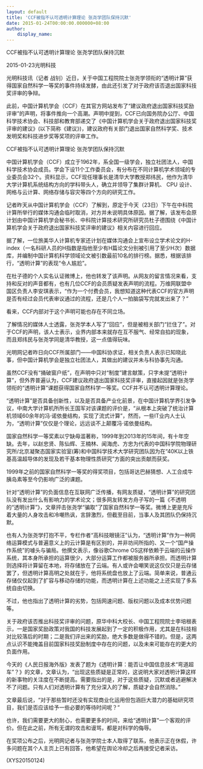```yaml
---
layout: default
title: 'CCF被指不认可透明计算理论 张尧学团队保持沉默'
date: 2015-01-24T00:00:00.000000+08:00
author:
    display_name: 
---
```


CCF被指不认可透明计算理论 张尧学团队保持沉默

2015-01-23光明科技

光明科技讯（记者 战钊）近日，关于中国工程院院士张尧学领衔的“透明计算”获得国家自然科学一等奖的事件持续发酵，由此还引发了对于政府该否退出国家科技奖评审的争辩。

此前，中国计算机学会（CCF）在其官方网站发布了“建议政府退出国家科技奖励评审”的声明，将事件推向一个高潮。声明中提到，CCF已向国务院办公厅、中国科学技术协会、科技部和教育部递交了《中国计算机学会关于政府退出国家科技奖评审的建议》(以下简称《建议》)，建议政府有关部门退出国家自然科学奖、技术发明奖和科技进步奖等奖项的评审工作。

CCF被指不认可透明计算理论 张尧学团队保持沉默

中国计算机学会（CCF）成立于1962年，系全国一级学会，独立社团法人，中国科学技术协会成员。学会下设11个工作委员会，有分布在不同计算机学术领域的专业委员会32个。资料显示，CCF现任理事长是清华大学教授郑纬民，他作为清华大学计算机系统结构方向的学科带头人，确立并领导了集群计算机、 CPU 设计、网格与云计算、网络存储与容灾等四个方向的研究工作。

记者昨天从中国计算机学会（CCF）了解到，原定于今天（23日）下午在中科院计算所举行的媒体沟通会临时取消，对方并未说明具体原因。据了解，该发布会原计划由中国计算机学会秘书长、中科院计算技术研究所研究员杜子德围绕《中国计算机学会关于政府退出国家科技奖评审的建议》相关内容进行回应。

据了解，一位旅美华人计算机专家还计划在媒体沟通会上宣布设立学术论文的H-index（一名科研人员的H指数是指他至少有H篇论文分别被引用了至少H次）数据库，并编制中国计算机科学领域论文被引数最前10名的排行榜。据悉，根据该排行，“透明计算”的表现“令人尴尬”。

在杜子德的个人实名认证微博上，他也转发了该声明。从网友的留言情况来看，支持和反对的声音都有，也有几位CCF的会员质疑发表声明的流程。万维网联盟中国区负责人李安琪表示，“作为一个付费会员，我想知道这种代表CCF的官方声明是否有经过会员代表审议通过的流程，还是几个人一拍脑袋写完就发出来了？”

看来，CCF内部对于这个声明可能也存在不同立场。

了解情况的媒体人士透露，张尧学本人写了“回应”，但是被相关部门“拦住了”。对于CCF的声明，该人士表示，业界内部本来就存在互不服气、经常自掐的现象，而且郑纬民与张尧学同是清华教授，这一点值得玩味。

光明网记者昨日向CCF所属部门——中国科协求证，相关负责人表示已知晓此事，但中国计算机学会是独立社团法人，其做出的建议并未与科协事先沟通。

虽然CCF没有“捅破窗户纸”，在声明中只对“制度”建言献策，只字未提“透明计算”，但外界普遍认为，CCF建议政府退出国家科技奖评审，直接起因就是张尧学领衔的“透明计算”课题获得国家自然科学一等奖。CCF并不认可透明计算理论。

“透明计算”是否具备创新性，以及是否具备产业化前景，在中国计算机学界引发争议，中南大学计算机所所长王国军对该课题的评价是，“从根本上突破了统治计算机领域60余年的冯·诺依曼结构，实现了流式计算”，然而，一些IT业内人士认为，“透明计算”仅仅是个理论，远远谈不上颠覆冯·诺依曼结构。

国家自然科学一等奖素以宁缺毋滥著称，1999年到2013年的15年间，有十年空缺。去年，以赵忠贤、陈仙辉、王楠林、闻海虎、方忠为代表的中国科学院物理研究所/北京凝聚态国家实验室(筹)和中国科学技术大学研究团队因为在“40K以上铁基高温超导体的发现及若干基本物理性质研究”方面的突出贡献而获奖。

1999年之前的国家自然科学一等奖的得奖项目，包括哥达巴赫猜想、人工合成牛胰岛素等至今仍影响广泛的课题。

针对“透明计算”的负面信息在互联网广泛传播，有网友质疑，“透明计算”的研究团队没有发出什么有影响力的学术论文；很多网友转发方舟子写的一篇《不透明的“透明计算”》，文章抨击张尧学“骗取”了国家自然科学一等奖。微博上更是充斥着大量的人身攻击和冷嘲热讽，言辞激烈，但截至目前，当事人及其团队仍保持沉默。

也有人为张尧学打抱不平，专栏作者“高科技眼镜汪”认为，“透明计算”作为一种网络运算模式与普遍意义上的云计算是有区别的，并非坊间所指的、又一个“国产操作系统”的噱头与骗局。他撰文表示，像谷歌Chrome OS这样依赖于云端的云操作系统，其本身所承担的运算很少，大部分运算工作都被服务器所承担。而透明计算则选择将计算留在本地，将存储放在了云端。有人或许会嘲笑说这仅仅只是云存储罢了，但透明计算高明之处就在于，他将系统盘也放上了云端。简单来说，普通云存储仅仅起到了扩容与移动存储的功能，而透明计算在上述功能之上还实现了多系统自由切换。

不过，他也指出了透明计算的劣势，包括网速问题、版权问题以及成本优势问题等。

关于政府该否推出科技奖评审的问题，原华中科大校长、中国工程院院士李培根表示，一是国家奖励政策对我国的科技发展起到了一定的积极作用，尤其是在科技相对比较落后的时期；二是我们评出来的奖励，绝大多数是做得不错的。但是，这两点认识不能掩盖目前国家科技奖励制度中存在的问题，以及未来可能存在的更大的负面作用。

今天的《人民日报海外版》发表了题为《透明计算：能否让中国信息技术“弯道超车”？》的文章，文章认为，“出现这些质疑是正常的，这说明大家对透明计算这样的新事物的关注度在不断提高。需要指出的是，对于这些质疑，沉默或者逃避解决不了问题。只有人们对透明计算有了充分深入的了解，质疑才会自然消除。”

文章最后说，“对于那些暂时还没有实现商业化运用但包涵巨大潜力的基础研究项目，我们是否应该给予一些必要的等待时间呢？”

也许，我们需要更大的耐心，也需要更多的时间，来给“透明计算”一个客观的评价。但在此之前，所有无谓的攻击和谩骂，都是对科学的侮辱。

在奖项公布之后，光明网记者与张尧学院士本人取得了联系，他表示正在休假，许多问题在其个人主页上已有回答，他希望在舆论冷却之后再接受记者采访。

(XYS20150124)

